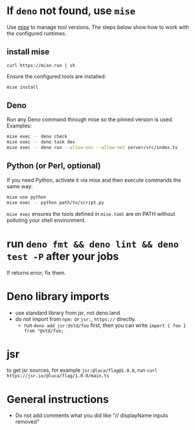# If `deno` not found, use `mise`

Use [mise](https://mise.jdx.dev/) to manage tool versions. The steps below show
how to work with the configured runtimes.

## install mise

`curl https://mise.run | sh`

Ensure the configured tools are installed:

```bash
mise install
```

## Deno

Run any Deno command through mise so the pinned version is used. Examples:

```bash
mise exec -- deno check
mise exec -- deno task dev
mise exec -- deno run --allow-env --allow-net server/src/index.ts
```

## Python (or Perl, optional)

If you need Python, activate it via mise and then execute commands the same way:

```bash
mise use python
mise exec -- python path/to/script.py
```

`mise exec` ensures the tools defined in `mise.toml` are on PATH without
polluting your shell environment.

# run `deno fmt && deno lint && deno test -P` after your jobs

If returns error, fix them.

# Deno library imports

- use standard library from jsr, not deno.land
- do not import from `npm:` or `jsr:`, `https://` directly.
  - run `deno add jsr:@std/foo` first, then you can write
    `import { foo } from "@std/foo;`

# jsr
to get jsr sources, for example `jsr:@luca/flag@1.0.0`, run `curl https://jsr.io/@luca/flag/1.0.0/main.ts`

# General instructions

- Do not add comments what you did like "// displayName inputs removed"
